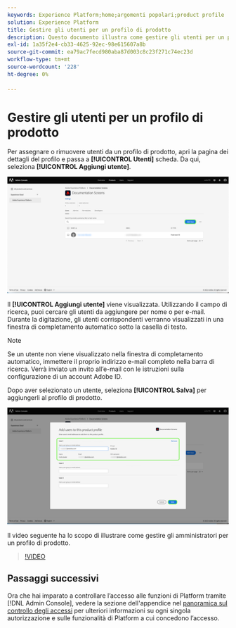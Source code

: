 ```yaml
---
keywords: Experience Platform;home;argomenti popolari;product profile
solution: Experience Platform
title: Gestire gli utenti per un profilo di prodotto
description: Questo documento illustra come gestire gli utenti per un profilo di prodotto nell’interfaccia utente di Adobe Experience Platform.
exl-id: 1a35f2e4-cb33-4625-92ec-98e615607a8b
source-git-commit: ea79ac7fecd980aba87d003c8c23f271c74ec23d
workflow-type: tm+mt
source-wordcount: '228'
ht-degree: 0%

---
```


# Gestire gli utenti per un profilo di prodotto

Per assegnare o rimuovere utenti da un profilo di prodotto, apri la pagina dei dettagli del profilo e passa a **[!UICONTROL Utenti]** scheda. Da qui, seleziona **[!UICONTROL Aggiungi utente]**.

![La pagina dei dettagli del profilo di prodotto mostra gli utenti elencati nella [!UICONTROL Utenti] scheda.](../images/add-user.png)

Il **[!UICONTROL Aggiungi utente]** viene visualizzata. Utilizzando il campo di ricerca, puoi cercare gli utenti da aggiungere per nome o per e-mail. Durante la digitazione, gli utenti corrispondenti verranno visualizzati in una finestra di completamento automatico sotto la casella di testo.

>[!NOTE]
>
>Se un utente non viene visualizzato nella finestra di completamento automatico, immettere il proprio indirizzo e-mail completo nella barra di ricerca. Verrà inviato un invito all’e-mail con le istruzioni sulla configurazione di un account Adobe ID.

Dopo aver selezionato un utente, seleziona **[!UICONTROL Salva]** per aggiungerli al profilo di prodotto.

![Aggiungi gli utenti alla pagina del profilo di prodotto, evidenziandone i dettagli.](../images/save-user.png)

Il video seguente ha lo scopo di illustrare come gestire gli amministratori per un profilo di prodotto.

>[!VIDEO](https://video.tv.adobe.com/v/333860/?learn=on)

## Passaggi successivi

Ora che hai imparato a controllare l’accesso alle funzioni di Platform tramite [!DNL Admin Console], vedere la sezione dell&#39;appendice nel [panoramica sul controllo degli accessi](../home.md) per ulteriori informazioni su ogni singola autorizzazione e sulle funzionalità di Platform a cui concedono l’accesso.
